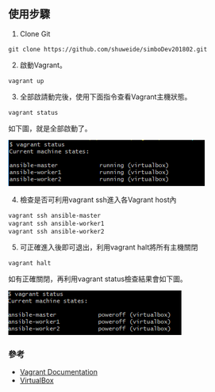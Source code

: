 ## 使用步驟

1. Clone Git

```
git clone https://github.com/shuweide/simboDev201802.git
```
2. 啟動Vagrant。

```
vagrant up
```
3. 全部啟請動完後，使用下面指令查看Vagrant主機狀態。

```
vagrant status
```
如下圖，就是全部啟動了。

![Image of Vagrant status](https://raw.githubusercontent.com/shuweide/simboDev201802/master/images/vagrant%20status.png)

4. 檢查是否可利用vagrant ssh進入各Vagrant host內

```
vagrant ssh ansible-master
vagrant ssh ansible-worker1
vagrant ssh ansible-worker2
```
5. 可正確進入後即可退出，利用vagrant halt將所有主機關閉

```
vagrant halt
```
如有正確關閉，再利用vagrant status檢查結果會如下圖。

![Image of Vagrant status poweroff](https://raw.githubusercontent.com/shuweide/simboDev201802/master/images/vagrant%20status%20poweroff.png)

### 參考

- [Vagrant Documentation](https://www.vagrantup.com/docs/index.html) 
- [VirtualBox](https://www.virtualbox.org/)
